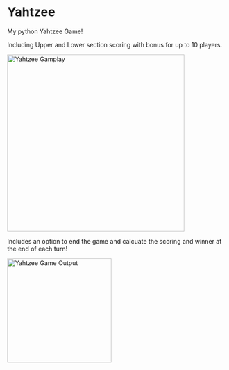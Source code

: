 # Yahtzee

My python Yahtzee Game!

Including Upper and Lower section scoring with bonus for up to 10 players.

<img width="408" alt="Yahtzee Gamplay" src="https://user-images.githubusercontent.com/112132480/213991957-c671e3ce-1b58-4d9d-ae86-11f6f56be409.png">

Includes an option to end the game and calcuate the scoring and winner at the end of each turn!

<img width="240" alt="Yahtzee Game Output" src="https://user-images.githubusercontent.com/112132480/213991983-96fbdc60-5000-4f2f-bcba-0cf9548d429b.png">
